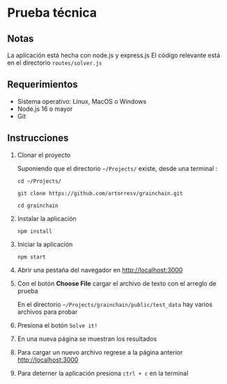 # Prueba técnica

## Notas
La aplicación está hecha con node.js y express.js
El código relevante está en el directorio `routes/solver.js`

## Requerimientos
- Sistema operativo: Linux, MacOS o Windows
- Node.js 16 o mayor
- Git

## Instrucciones

1. Clonar el proyecto

    Suponiendo que el directorio `~/Projects/` existe, desde una terminal :

    ```
    cd ~/Projects/

    git clone https://github.com/artorresv/grainchain.git

    cd grainchain
    ```
2. Instalar la aplicación
    
    ```
    npm install
    ```

3. Iniciar la aplicación

    ```
    npm start
    ```

4. Abrir una pestaña del navegador en [http://localhost:3000](http://localhost:3000)

5. Con el botón __Choose File__ cargar el archivo de texto con el arreglo de prueba
    
    En el directorio `~/Projects/grainchain/public/test_data` hay varios archivos para probar

6. Presiona el botón `Solve it!`

7. En una nueva página se muestran los resultados

8. Para cargar un nuevo archivo regrese a la página anterior [http://localhost:3000](http://localhost:3000)

9. Para deterner la aplicación presiona `ctrl + c` en la terminal